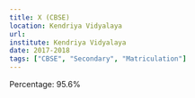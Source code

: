 ```yaml
---
title: X (CBSE)
location: Kendriya Vidyalaya
url: 
institute: Kendriya Vidyalaya
date: 2017-2018
tags: ["CBSE", "Secondary", "Matriculation"]
---
```


Percentage: 95.6%